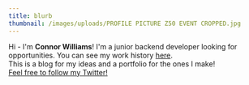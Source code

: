 ```yaml
---
title: blurb
thumbnail: /images/uploads/PROFILE PICTURE Z50 EVENT CROPPED.jpg
---
```


Hi - I'm **Connor Williams**! I'm a junior backend developer looking for opportunities. You can see my work history [here](https://www.linkedin.com/in/childishhalbino/ "Placeholder for my work page.").  
This is a blog for my ideas and a portfolio for the ones I make!  
[Feel free to follow my Twitter!](https://www.twitter.com/childishhalbino "Link to my Twitter.")
